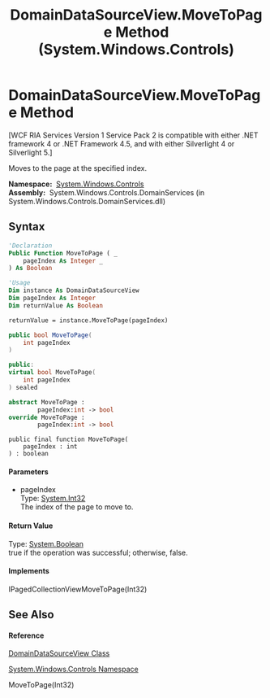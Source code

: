 ﻿---
title: DomainDataSourceView.MoveToPage Method  (System.Windows.Controls)
TOCTitle: MoveToPage Method
ms:assetid: M:System.Windows.Controls.DomainDataSourceView.MoveToPage(System.Int32)
ms:mtpsurl: https://msdn.microsoft.com/en-us/library/system.windows.controls.domaindatasourceview.movetopage(v=VS.91)
ms:contentKeyID: 28754971
ms.date: 01/27/2012
mtps_version: v=VS.91
f1_keywords:
- System.Windows.Controls.DomainDataSourceView.MoveToPage
dev_langs:
- CSharp
- JScript
- VB
- FSharp
- c++
api_location:
- System.Windows.Controls.DomainServices.dll
api_name:
- System.Windows.Controls.DomainDataSourceView.MoveToPage
api_type:
- Managed
topic_type:
- apiref
- kbSyntax
product_family_name: VS
ROBOTS: INDEX,FOLLOW
---

# DomainDataSourceView.MoveToPage Method

\[WCF RIA Services Version 1 Service Pack 2 is compatible with either .NET framework 4 or .NET Framework 4.5, and with either Silverlight 4 or Silverlight 5.\]

Moves to the page at the specified index.

**Namespace:**  [System.Windows.Controls](ms590941\(v=vs.91\).md)  
**Assembly:**  System.Windows.Controls.DomainServices (in System.Windows.Controls.DomainServices.dll)

## Syntax

``` vb
'Declaration
Public Function MoveToPage ( _
    pageIndex As Integer _
) As Boolean
```

``` vb
'Usage
Dim instance As DomainDataSourceView
Dim pageIndex As Integer
Dim returnValue As Boolean

returnValue = instance.MoveToPage(pageIndex)
```

``` csharp
public bool MoveToPage(
    int pageIndex
)
```

``` c++
public:
virtual bool MoveToPage(
    int pageIndex
) sealed
```

``` fsharp
abstract MoveToPage : 
        pageIndex:int -> bool 
override MoveToPage : 
        pageIndex:int -> bool 
```

``` jscript
public final function MoveToPage(
    pageIndex : int
) : boolean
```

#### Parameters

  - pageIndex  
    Type: [System.Int32](https://msdn.microsoft.com/en-us/library/td2s409d)  
    The index of the page to move to.  

#### Return Value

Type: [System.Boolean](https://msdn.microsoft.com/en-us/library/a28wyd50)  
true if the operation was successful; otherwise, false.  

#### Implements

IPagedCollectionViewMoveToPage(Int32)  

## See Also

#### Reference

[DomainDataSourceView Class](ff422675\(v=vs.91\).md)

[System.Windows.Controls Namespace](ms590941\(v=vs.91\).md)

MoveToPage(Int32)

